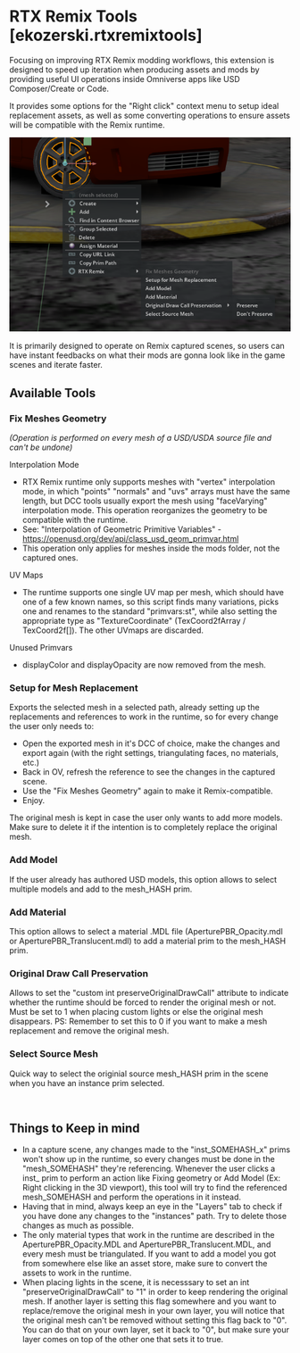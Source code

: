 # RTX Remix Tools [ekozerski.rtxremixtools]

Focusing on improving RTX Remix modding workflows, this extension is designed to speed up iteration when producing assets and mods by providing useful UI operations inside Omniverse apps like USD Composer/Create or Code.

It provides some options for the "Right click" context menu to setup ideal replacement assets, as well as some converting operations to ensure assets will be compatible with the Remix runtime.

![Alt text](ContextMenu.png)

It is primarily designed to operate on Remix captured scenes, so users can have instant feedbacks on what their mods are gonna look like in the game scenes and iterate faster.


## Available Tools
### Fix Meshes Geometry
<i>(Operation is performed on every mesh of a USD/USDA source file and can\'t be undone)</i>

Interpolation Mode
- RTX Remix runtime only supports meshes with "vertex" interpolation mode, in which "points" "normals" and "uvs" arrays 
must have the same length, but DCC tools usually export the mesh using "faceVarying" interpolation mode.
This operation reorganizes the geometry to be compatible with the runtime.
- See: "Interpolation of Geometric Primitive Variables" - https://openusd.org/dev/api/class_usd_geom_primvar.html
- This operation only applies for meshes inside the mods folder, not the captured ones.

UV Maps
- The runtime supports one single UV map per mesh, which should have one of a few known names, so this script finds many variations, picks one and renames to the standard "primvars:st", while also setting the appropriate type as "TextureCoordinate" (TexCoord2fArray / TexCoord2f[]). The other UVmaps are discarded.

Unused Primvars
- displayColor and displayOpacity are now removed from the mesh.

### Setup for Mesh Replacement
Exports the selected mesh in a selected path, already setting up the replacements and references to work in the runtime, so for every change the user only needs to:
- Open the exported mesh in it's DCC of choice, make the changes and export again (with the right settings, triangulating faces, no materials, etc.)
- Back in OV, refresh the reference to see the changes in the captured scene.
- Use the "Fix Meshes Geometry" again to make it Remix-compatible.
- Enjoy.

The original mesh is kept in case the user only wants to add more models. Make sure to delete it if the intention is to completely replace the original mesh.

### Add Model
If the user already has authored USD models, this option allows to select multiple models and add to the mesh_HASH prim.

### Add Material
This option allows to select a material .MDL file (AperturePBR_Opacity.mdl or AperturePBR_Translucent.mdl) to add a material prim to the mesh_HASH prim.

### Original Draw Call Preservation
Allows to set the "custom int preserveOriginalDrawCall" attribute to indicate whether the runtime should be forced to render the original mesh or not. Must be set to 1 when placing custom lights or else the original mesh disappears. PS: Remember to set this to 0 if you want to make a mesh replacement and remove the original mesh.

### Select Source Mesh
Quick way to select the originial source mesh_HASH prim in the scene when you have an instance prim selected.

<br>

## Things to Keep in mind
- In a capture scene, any changes made to the "inst_SOMEHASH_x" prims won't show up in the runtime, so every changes must be done in the "mesh_SOMEHASH" they're referencing. Whenever the user clicks a inst_ prim to perform an action like Fixing geometry or Add Model (Ex: Right clicking in the 3D viewport), this tool will try to find the referenced mesh_SOMEHASH and perform the operations in it instead.
- Having that in mind, always keep an eye in the "Layers" tab to check if you have done any changes to the "instances" path. Try to delete those changes as much as possible.
- The only material types that work in the runtime are described in the AperturePBR_Opacity.MDL and AperturePBR_Translucent.MDL, and every mesh must be triangulated. If you want to add a model you got from somewhere else like an asset store, make sure to convert the assets to work in the runtime.
- When placing lights in the scene, it is necesssary to set an int "preserveOriginalDrawCall" to "1" in order to keep rendering the original mesh. If another layer is setting this flag somewhere and you want to replace/remove the original mesh in your own layer, you will notice that the original mesh can't be removed without setting this flag back to "0". You can do that on your own layer, set it back to "0", but make sure your layer comes on top of the other one that sets it to true.
